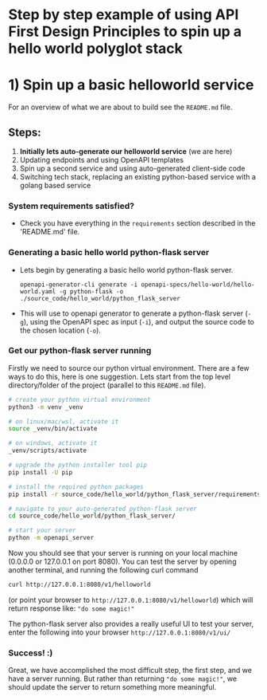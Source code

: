 # Step by step example of using API First Design Principles to spin up a hello world polyglot stack 
# 1) Spin up a basic helloworld service

For an overview of what we are about to build see the `README.md` file. 

## Steps:
1) <b>Initially lets auto-generate our helloworld service</b> (we are here)
2) Updating endpoints and using OpenAPI templates
3) Spin up a second service and using auto-generated client-side code
4) Switching tech stack, replacing an existing python-based service with a golang based service

### System requirements satisfied?
- Check you have everything in the `requirements` section described in the 'README.md' file.

### Generating a basic hello world python-flask server
- Lets begin by generating a basic hello world python-flask server.

    ```openapi-generator-cli generate -i openapi-specs/hello-world/hello-world.yaml -g python-flask -o ./source_code/hello_world/python_flask_server```

- This will use to openapi generator to generate a python-flask server (`-g`), using the OpenAPI spec as input (`-i`), and output the source code to the chosen location (`-o`).

### Get our python-flask server running
  Firstly we need to source our python virtual environment. There are a few ways to do this, here is one suggestion. Lets start from the top level directory/folder of the project (parallel to this `README.md` file).
  ```bash
  # create your python virtual environment
  python3 -m venv _venv
  ```
  ```bash
  # on linux/mac/wsl, activate it
  source _venv/bin/activate
  ````
  ```bash
  # on windows, activate it 
  _venv/scripts/activate 
  ````
  ```bash
  # upgrade the python installer tool pip
  pip install -U pip  
  ````
  ```bash
  # install the required python packages
  pip install -r source_code/hello_world/python_flask_server/requirements.txt
  ```
  ```bash
  # navigate to your auto-generated python-flask server
  cd source_code/hello_world/python_flask_server/
  ```
  ```bash
  # start your server
  python -m openapi_server
  ```
  Now you should see that your server is running on your local machine (0.0.0.0 or 127.0.0.1 on port 8080). You can test the server by opening another terminal, and running the following curl command 
  ```bash 
  curl http://127.0.0.1:8080/v1/helloworld
  ```
  (or point your browser to `http://127.0.0.1:8080/v1/helloworld`) which will return response like: `"do some magic!"`

  The python-flask server also provides a really useful UI to test your server, enter the following into your browser ```http://127.0.0.1:8080/v1/ui/```

### Success! :)
  Great, we have accomplished the most difficult step, the first step, and we have a server running. But rather than returning `"do some magic!"`, we should update the server to return something more meaningful.
